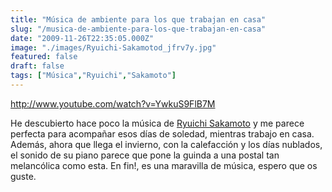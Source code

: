 ```yaml
---
title: "Música de ambiente para los que trabajan en casa"
slug: "/musica-de-ambiente-para-los-que-trabajan-en-casa"
date: "2009-11-26T22:35:05.000Z"
image: "./images/Ryuichi-Sakamotod_jfrv7y.jpg"
featured: false
draft: false
tags: ["Música","Ryuichi","Sakamoto"]
---
```



http://www.youtube.com/watch?v=YwkuS9FlB7M

He descubierto hace poco la música de [Ryuichi Sakamoto](http://es.wikipedia.org/wiki/Ry%C5%ABichi_Sakamoto) y me parece perfecta para acompañar esos días de soledad, mientras trabajo en casa. Además, ahora que llega el invierno, con la calefacción y los días nublados, el sonido de su piano parece que pone la guinda a una postal tan melancólica como esta. En fin!, es una maravilla de música, espero que os guste.



